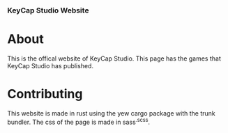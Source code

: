 ### KeyCap Studio Website
# About 
This is the offical website of KeyCap Studio. This page has the games that KeyCap Studio has published.

# Contributing
This website is made in rust using the yew cargo package with the trunk bundler. The css of the page is made in sass<sup>.scss</sup>. 